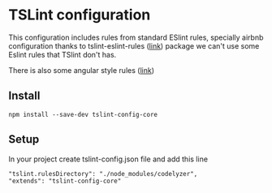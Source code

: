 # TSLint configuration

This configuration includes rules from standard ESlint rules, specially airbnb configuration
thanks to tslint-eslint-rules ([link](https://github.com/buzinas/tslint-eslint-rules#readme)) package we can't use some Eslint rules that TSlint don't has.

There is also some angular style rules ([link](https://angular.io/guide/styleguide))

## Install

```bash=
npm install --save-dev tslint-config-core
``` 

## Setup
In your project create tslint-config.json file and add this line

```
"tslint.rulesDirectory": "./node_modules/codelyzer",
"extends": "tslint-config-core"
```
